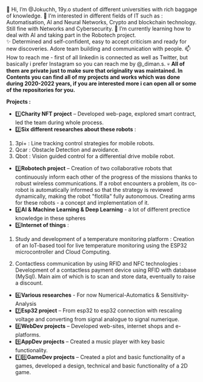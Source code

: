 👋 Hi, I’m @Jokuchh, 19y.o student of different universities with rich baggage of knowledge.
👀 I’m interested in different fields of IT such as : Automatisation, AI and Neural Networks, Crypto and blockchain technology. Still fine with Networks and Cybersecurity. 
🌱 I’m currently learning how to deal with AI and taking part in the Robotech project.  
✨ Determined and self-confident, easy to accept criticism and ready for new discoveries. Adore team building and communication with people. 
📫 How to reach me - first of all linkedin is connected as well as Twitter, but basically i prefer Instagram so you can reach me by @_diman.s.
💀 **All of them are private just to make sure that originality was maintained. In Contents you can find all of my projects and works which was done during 2020-2022 years, if you are interested more i can open all or some of the repositories for you.**  


**Projects :** 
- 1️⃣**Charity NFT project** – Developed web-page, explored smart contract, led the team during whole process.
- 2️⃣**Six different researches about these robots** :
1. 3pi+ : Line tracking control strategies for mobile robots.
2. Qcar : Obstacle Detection and avoidance.
3. Qbot : Vision guided control for a differential drive mobile robot.
- 3️⃣**Robotech project** – Creation of two collaborative robots that continuously inform each other of the progress of the missions thanks to robust wireless communications. If a robot encounters a problem, its co-robot is automatically informed so that the strategy is reviewed dynamically, making the robot "flotilla" fully autonomous. Creating arms for these robots - a concept and implementation of it.
- 4️⃣**AI & Machine Learning & Deep Learning** - a lot of different prectice knowledge in these spheres
- 5️⃣**Internet of things** : 

 1. Study and development of a temperature monitoring platform : Creation of an IoT-based tool for live temperature monitoring using the ESP32 microcontroller and Cloud Computing.

 2. Contactless communication by using RFID and NFC technologies : Development of a contactless payment device using RFID with database (MySql). Main aim of which is to scan and store data, eventually to raise a discount. 
- 6️⃣**Various researches** - For now Numerical-Automatics & Sensitivity-Analysis
- 7️⃣**Esp32 project**  – From esp32 to esp32 connection with rescaling voltage and converting from signal analogue to signal numerique.
- 8️⃣**WebDev projects** – Developed web-sites, internet shops and e-platforms.
- 9️⃣**AppDev projects** – Created a music player with key basic functionality.
- 1️⃣0️⃣**GameDev projects** – Created a plot and basic functionality of a games, developed a design, technical and basic functionality of a 2D game.
<!---
Jokuchh/Jokuchh is a ✨ special ✨ repository because its `README.md` (this file) appears on your GitHub profile.
You can click the Preview link to take a look at your changes.
--->
